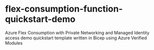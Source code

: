 # flex-consumption-function-quickstart-demo
Azure Flex Consumption with Private Networking and Managed Identity access demo quickstart template written in Bicep using Azure Verified Modules
